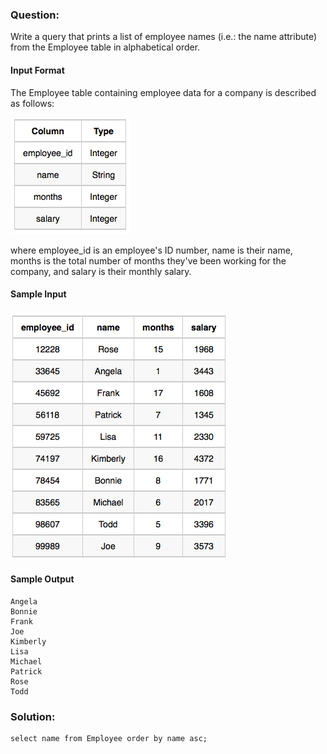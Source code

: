 ### Question:

Write a query that prints a list of employee names (i.e.: the name attribute) from the Employee table in alphabetical order.

#### Input Format

The Employee table containing employee data for a company is described as follows:

![alt text](images/1458557872-4396838885-ScreenShot2016-03-21at4.27.13PM.png)

where employee_id is an employee's ID number, name is their name, months is the total number of months they've been working for the company, and salary is their monthly salary.

#### Sample Input
![alt text](images/1458558202-9a8721e44b-ScreenShot2016-03-21at4.32.59PM.png)

#### Sample Output

```
Angela
Bonnie
Frank
Joe
Kimberly
Lisa
Michael
Patrick
Rose
Todd
```

### Solution:
```
select name from Employee order by name asc;
```
